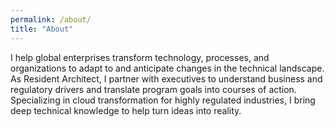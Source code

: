```yaml
---
permalink: /about/
title: "About"
---
```


I help global enterprises transform technology, processes, and organizations to adapt to and anticipate changes in the technical landscape. As Resident Architect, I partner with executives to understand business and regulatory drivers and translate program goals into courses of action. Specializing in cloud transformation for highly regulated industries, I bring deep technical knowledge to help turn ideas into reality.